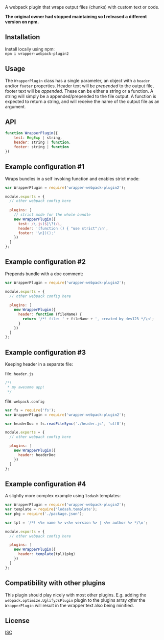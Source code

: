 A webpack plugin that wraps output files (chunks) with custom text or code.

**The original owner had stopped maintaining so I released a different version on npm.**

## Installation

Install locally using npm:  
`npm i wrapper-webpack-plugin2`

## Usage

The `WrapperPlugin` class has a single parameter, an object with a `header` and/or `footer` properties. Header text will
be *prepended* to the output file, footer text will be *appended*. These can be either a string or a function. A string
will simply be a appended/prepended to the file output. A function is expected to return a string, and will receive the
name of the output file as an argument.

## API

```javascript
function WrapperPlugin({
    test: RegExp | string,
    header: string | function,
    footer: string | function
})
```

## Example configuration #1

Wraps bundles in a self invoking function and enables strict mode:

```javascript
var WrapperPlugin = require('wrapper-webpack-plugin2');

module.exports = {
  // other webpack config here
  
  plugins: [
    // strict mode for the whole bundle
    new WrapperPlugin({
      test: /\.js($|\?)/i,
      header: '(function () { "use strict";\n',
      footer: '\n})();'
    })
  ]
};
```

## Example configuration #2

Prepends bundle with a doc comment:

```javascript
var WrapperPlugin = require('wrapper-webpack-plugin2');

module.exports = {
  // other webpack config here
  
  plugins: [
    new WrapperPlugin({
      header: function (fileName) {
        return '/*! file: ' + fileName + ', created by dev123 */\n';
      }
    })
  ]
};
```

## Example configuration #3

Keeping header in a separate file:

file: `header.js`
```javascript
/*!
 * my awesome app!
 */
```

file: `webpack.config`
```javascript
var fs = require('fs');
var WrapperPlugin = require('wrapper-webpack-plugin2');

var headerDoc = fs.readFileSync('./header.js', 'utf8');

module.exports = {
  // other webpack config here

  plugins: [
    new WrapperPlugin({
      header: headerDoc
    })
  ]
};
```

## Example configuration #4

A slightly more complex example using `lodash` templates:

```javascript
var WrapperPlugin = require('wrapper-webpack-plugin2');
var template = require('lodash.template');
var pkg = require('./package.json');

var tpl = '/*! <%= name %> v<%= version %> | <%= author %> */\n';

module.exports = {
  // other webpack config here

  plugins: [
    new WrapperPlugin({
      header: template(tpl)(pkg)
    })
  ]
};
```

## Compatibility with other plugins

This plugin should play nicely with most other plugins.
E.g. adding the `webpack.optimize.UglifyJsPlugin` plugin to the plugins array *after* the `WrapperPlugin` will result in
the wrapper text also being minified.

## License

[ISC](https://opensource.org/licenses/ISC)
